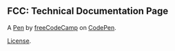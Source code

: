 FCC: Technical Documentation Page
---------------------------------


A [Pen](https://codepen.io/freeCodeCamp/pen/NdrKKL) by [freeCodeCamp](https://codepen.io/freeCodeCamp) on [CodePen](https://codepen.io).

[License](https://codepen.io/freeCodeCamp/pen/NdrKKL/license).